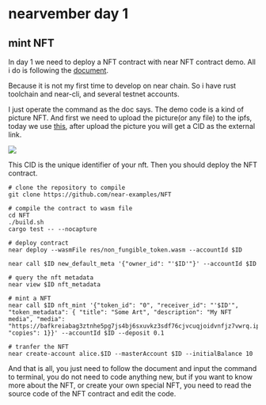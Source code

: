 # nearvember day 1
## mint NFT
In day 1 we need to deploy a NFT contract with near NFT contract demo.
All i do is following the [document](https://docs.near.org/docs/tutorials/contracts/nfts/minting-nfts).

Because it is not my first time to develop on near chain. So i have rust toolchain and near-cli, and several testnet accounts.

I just operate the command as the doc says. The demo code is a kind of picture NFT. And first we need to upload the picture(or any file) to the ipfs, today we use [this](https://nft.storage/files/), after upload the picture you will get a CID as the external link.

![](https://hackmd.summershrimp.com/uploads/upload_1096191fa7eb7c11e0acc19bda2f45be.png)

This CID is the unique identifier of your nft. Then you should deploy the NFT contract.

```
# clone the repository to compile
git clone https://github.com/near-examples/NFT

# compile the contract to wasm file
cd NFT
./build.sh
cargo test -- --nocapture

# deploy contract
near deploy --wasmFile res/non_fungible_token.wasm --accountId $ID

near call $ID new_default_meta '{"owner_id": "'$ID'"}' --accountId $ID

# query the nft metadata
near view $ID nft_metadata

# mint a NFT
near call $ID nft_mint '{"token_id": "0", "receiver_id": "'$ID'", "token_metadata": { "title": "Some Art", "description": "My NFT media", "media": "https://bafkreiabag3ztnhe5pg7js4bj6sxuvkz3sdf76cjvcuqjoidvnfjz7vwrq.ipfs.dweb.link/", "copies": 1}}' --accountId $ID --deposit 0.1

# tranfer the NFT
near create-account alice.$ID --masterAccount $ID --initialBalance 10
```

And that is all, you just need to follow the document and input the command to terminal, you do not need to code anything new, but if you want to know more about the NFT, or create your own special NFT, you need to read the source code of the NFT contract and edit the code.


